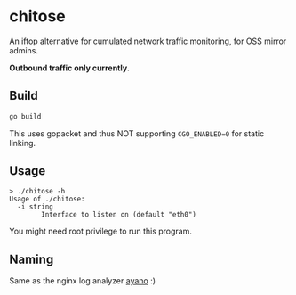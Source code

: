 # chitose

An iftop alternative for cumulated network traffic monitoring, for OSS mirror admins.

**Outbound traffic only currently**.

## Build

```bash
go build
```

This uses gopacket and thus NOT supporting `CGO_ENABLED=0` for static linking.

## Usage

```console
> ./chitose -h
Usage of ./chitose:
  -i string
        Interface to listen on (default "eth0")
```

You might need root privilege to run this program.

## Naming

Same as the nginx log analyzer [ayano](https://github.com/taoky/ayano) :)
